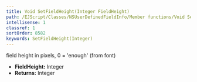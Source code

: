 ```yaml
---
title: Void SetFieldHeight(Integer FieldHeight)
path: /EJScript/Classes/NSUserDefinedFieldInfo/Member functions/Void SetFieldHeight(Integer p_0)
intellisense: 1
classref: 1
sortOrder: 8582
keywords: SetFieldHeight(Integer)
---
```



field height in pixels, 0 = 'enough' (from font)



* **FieldHeight:** Integer
* **Returns:** Integer


